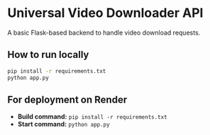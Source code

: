 # Universal Video Downloader API

A basic Flask-based backend to handle video download requests.

## How to run locally

```bash
pip install -r requirements.txt
python app.py
```

## For deployment on Render

- **Build command:** `pip install -r requirements.txt`
- **Start command:** `python app.py`
